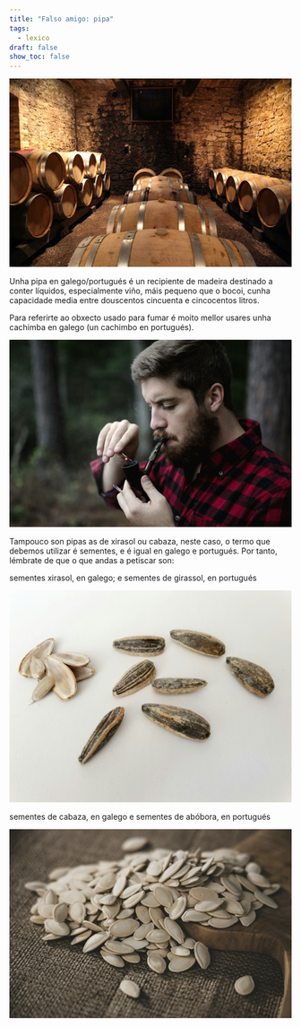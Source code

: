 ```yaml
---
title: "Falso amigo: pipa"
tags:
  - lexico
draft: false
show_toc: false
---
```

![](/img/pipas_de_vinho.jpg)

Unha pipa en galego/portugués é un recipiente de madeira destinado a conter líquidos, especialmente viño, máis pequeno que o bocoi, cunha capacidade media entre douscentos cincuenta e cincocentos litros.

Para referirte ao obxecto usado para fumar é moito mellor usares unha cachimba en galego (un cachimbo en portugués).

![](/img/cachimbo.jpg)

Tampouco son pipas as de xirasol ou cabaza, neste caso, o termo que debemos utilizar é sementes, e é igual en galego e portugués. Por tanto, lémbrate de que o que andas a petiscar son: 

sementes xirasol, en galego; e sementes de girassol, en portugués

![](/img/sementes_de_girassol.jpg)

sementes de cabaza, en galego e sementes de abóbora, en portugués

![](/img/sementes_de_cabaza.jpg)
